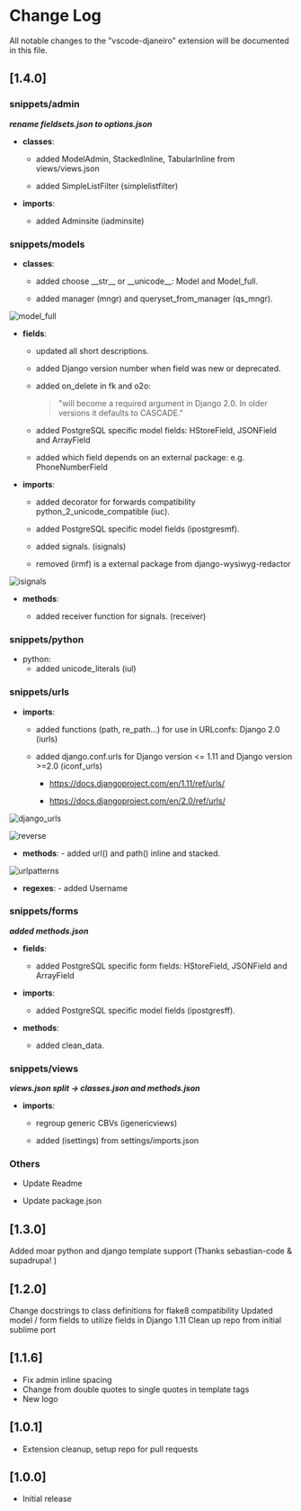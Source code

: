 # Change Log
All notable changes to the "vscode-djaneiro" extension will be documented in this file.

## [1.4.0]

### snippets/admin

**_rename fieldsets.json to options.json_**

+ **classes**:

    - added ModelAdmin, StackedInline, TabularInline from views/views.json

    - added SimpleListFilter (simplelistfilter)
    
+ **imports**:
    - added Adminsite (iadminsite)



### snippets/models

+ **classes**:

    - added choose \_\_str\_\_ or \_\_unicode\_\_: Model and Model_full.

    - added manager (mngr) and queryset\_from\_manager (qs_mngr).

![model_full](https://github.com/klavman/vscode-djaneiro/blob/master/images/model_full.gif "model_full")
    
    
+ **fields**:

    - updated all short descriptions.

    - added Django version number when field was new or deprecated.

    - added on\_delete in fk and o2o: 

        > "will become a required argument in Django 2.0. In older versions it defaults to CASCADE."

    - added PostgreSQL specific model fields: HStoreField, JSONField and ArrayField

    - added which field depends on an external package: e.g. PhoneNumberField
    
+ **imports**:

    - added decorator for forwards compatibility python_2_unicode_compatible (iuc).

    - added PostgreSQL specific model fields (ipostgresmf).

    - added signals. (isignals)

    - removed (irmf) is a external package from django-wysiwyg-redactor

![isignals](https://github.com/klavman/vscode-djaneiro/blob/master/images/isignals.gif "isignals")
    
    
+ **methods**:

    - added receiver function for signals. (receiver)


### snippets/python

+ python:
    - added unicode_literals (iul)


### snippets/urls

+ **imports**:

    - added functions (path, re_path...) for use in URLconfs: Django 2.0  (iurls)

    - added django.conf.urls for Django version <= 1.11 and Django version >=2.0 (iconf_urls)

        * https://docs.djangoproject.com/en/1.11/ref/urls/

        * https://docs.djangoproject.com/en/2.0/ref/urls/

![django_urls](https://github.com/klavman/vscode-djaneiro/blob/master/images/django_urls.png "django_urls")
        
![reverse](https://github.com/klavman/vscode-djaneiro/blob/master/images/reverse.gif "reverse")

+ **methods**:
        - added url() and path() inline and stacked.

![urlpatterns](https://github.com/klavman/vscode-djaneiro/blob/master/images/urlpatterns.gif "urlpatterns")
        

+ **regexes**:
        - added Username

### snippets/forms

**_added methods.json_**


+ **fields**:

    - added PostgreSQL specific form fields: HStoreField, JSONField and ArrayField 
    
+ **imports**:

    - added PostgreSQL specific model fields (ipostgresff).  

+ **methods**:

    - added clean_data.



### snippets/views
**_views.json split -> classes.json and methods.json_**

+ **imports**:

    - regroup generic CBVs (igenericviews)

    - added (isettings) from settings/imports.json


### Others

- Update Readme

- Update package.json

## [1.3.0]

Added moar python and django template support (Thanks sebastian-code & supadrupa! )

## [1.2.0]

Change docstrings to class definitions for flake8 compatibility
Updated model / form fields to utilize fields in Django 1.11
Clean up repo from initial sublime port

## [1.1.6]
- Fix admin inline spacing
- Change from double quotes to single quotes in template tags
- New logo

## [1.0.1]
- Extension cleanup, setup repo for pull requests

## [1.0.0]
- Initial release
